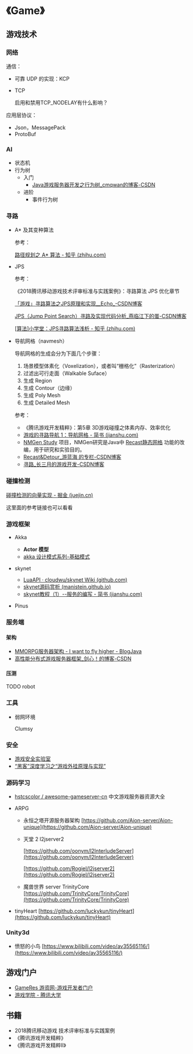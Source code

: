 # 《Game》



## 游戏技术

### 网络

通信：

- 可靠 UDP 的实现：KCP

- TCP

  启用和禁用TCP_NODELAY有什么影响？

应用层协议：

- Json，MessagePack
- ProtoBuf



### AI

- 状态机
- 行为树
  - 入门
    - [Java游戏服务器开发之行为树_cmqwan的博客-CSDN](https://blog.csdn.net/cmqwan/article/details/80453352)
  - 进阶
    - 事件行为树



### 寻路

- A* 及其变种算法

  参考：

  [路径规划之 A* 算法 - 知乎 (zhihu.com)](https://zhuanlan.zhihu.com/p/54510444)

- JPS

  参考：

  《2018腾讯移动游戏技术评审标准与实践案例》：寻路算法 JPS 优化章节

  [「游戏」寻路算法之JPS原理和实现__Echo_-CSDN博客](https://blog.csdn.net/qq_37005831/article/details/115091377)

  [JPS（Jump Point Search）寻路及实现代码分析_燕临江下的蛋-CSDN博客](https://blog.csdn.net/u011265162/article/details/91048927)

  [[算法\]小学堂：JPS寻路算法浅析 - 知乎 (zhihu.com)](https://zhuanlan.zhihu.com/p/25093275)

- 导航网格（navmesh）

  导航网格的生成会分为下面几个步骤：

  1. 场景模型体素化（Voxelization），或者叫“栅格化”（Rasterization）
  2. 过滤出可行走面（Walkable Suface）
  3. 生成 Region
  4. 生成 Contour（边缘）
  5. 生成 Poly Mesh
  6. 生成 Detailed Mesh

  参考：

  - 《腾讯游戏开发精粹》：第5章 3D游戏碰撞之体素内存、效率优化
  - [游戏的寻路导航 1：导航网格 - 简书 (jianshu.com)](https://www.jianshu.com/p/490a9128b248)
  - [NMGen Study](http://www.critterai.org/projects/nmgen_study/) 项目，NMGen研究是Java中 [Recast静态网格](https://github.com/memononen/recastnavigation) 功能的改编，用于研究和实验目的。
  - [Recast&Detour_游蓝海 的专栏-CSDN博客](https://blog.csdn.net/you_lan_hai/category_7114516.html)
  - [寻路_长三月的游戏开发-CSDN博客](https://blog.csdn.net/needmorecode/category_7909722.html)



### 碰撞检测

[碰撞检测的向量实现 - 掘金 (juejin.cn)](https://juejin.cn/post/6844903928501387277#heading-11)

这里面的参考链接也可以看看



### 游戏框架

- Akka
  - **Actor 模型**
  - [akka 设计模式系列-基础模式](https://yq.aliyun.com/articles/616951?spm=a2c4e.11153940.blogcont616952.14.28751adcybgYqt)
- skynet

  - [LuaAPI · cloudwu/skynet Wiki (github.com)](https://github.com/cloudwu/skynet/wiki/LuaAPI)
  - [skynet源码赏析 (manistein.github.io)](https://manistein.github.io/blog/post/server/skynet/skynet源码赏析/)
  - [skynet教程（1）--服务的编写 - 简书 (jianshu.com)](https://www.jianshu.com/p/d843fe686fc0)
- Pinus



### 服务端

#### 架构

- [MMORPG服务器架构 - I want to fly higher - BlogJava](http://www.blogjava.net/landon/archive/2012/07/14/383092.html)
- [高性能分布式游戏服务器框架_剑心！的博客-CSDN](https://blog.csdn.net/dcba2014/article/details/72615487)



#### 压测

TODO robot



### 工具

- 弱网环境

  Clumsy



### 安全

- [游戏安全实验室](https://gslab.qq.com/portal.php?mod=view&aid=94)
- [“黑客”深度学习之“游戏外挂原理与实现”](https://t.cj.sina.com.cn/articles/view/6497007699/18340785300100cnws?qq-pf-to=pcqq.c2c)



### 源码学习

- [hstcscolor / awesome-gameserver-cn](https://github.com/hstcscolor/awesome-gameserver-cn)  中文游戏服务器资源大全

- ARPG

  - 永恒之塔开源服务器架构 [https://github.com/Aion-server/Aion-unique](https://github.com/Aion-server/Aion-unique)

  - 天堂 2 l2jserver2

    [https://github.com/oonym/l2InterludeServer](https://github.com/oonym/l2InterludeServer)

    [https://github.com/Rogiel/l2jserver2](https://github.com/Rogiel/l2jserver2)

  - 魔兽世界 server TrinityCore [https://github.com/TrinityCore/TrinityCore](https://github.com/TrinityCore/TrinityCore)

- tinyHeart [https://github.com/luckykun/tinyHeart](https://github.com/luckykun/tinyHeart)



### Unity3d

- 愤怒的小鸟 [https://www.bilibili.com/video/av35565116/](https://www.bilibili.com/video/av35565116/)





## 游戏门户

- [GameRes 游资网-游戏开发者门户](https://www.gameres.com/)
- [游戏学院 - 腾讯大学](https://daxue.qq.com/game)





## 书籍

- 2018腾讯移动游戏 技术评审标准与实践案例
- 《腾讯游戏开发精粹》
- 《腾讯游戏开发精粹Ⅱ》
